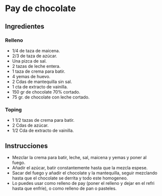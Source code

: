 # Pay de chocolate 

## Ingredientes

### Relleno

- 1/4 de taza de maicena. 
- 2/3 de taza de azúcar.
- Una pizca de sal.
- 2 tazas de leche entera.
- 1 taza de crema para batir.
- 4 yemas de huevo.
- 2 Cdas de mantequilla sin sal.
- 1 cta de extracto de vainilla.
- 150 gr de chocolate 70% cortado.
- 75 gr. de chocolate con leche cortado.

### Toping

- 1 1/2 tazas de crema para batir.
- 2 Cdas de azúcar.
- 1/2 Cda de extracto de vainilla.
 
## Instrucciones

- Mezclar la crema para batir, leche, sal, maicena y yemas y poner al fuego.
- Añadir el azúcar, batir constantemente hasta que la mezcla espese.
- Sacar del fuego y añadir el chocolate y la mantequilla, seguir mezclando hasta que el chocolate se derrita y todo este homogeneo.
- Lo puedes usar como relleno de pay (poner el relleno y dejar en el refri hasta que enfríe), o como relleno de pan o pasteles.